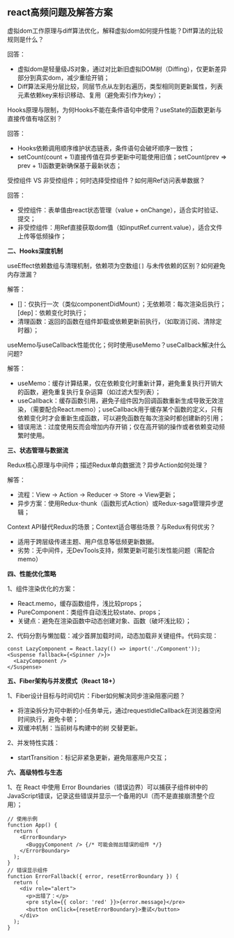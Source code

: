 ## react高频问题及解答方案

虚拟dom工作原理与diff算法优化，解释虚拟dom如何提升性能？Diff算法的比较规则是什么？

回答：
- 虚拟dom是轻量级JS对象，通过对比新旧虚拟DOM树（Diffing），仅更新差异部分到真实dom，减少重绘开销；
- Diff算法采用分层比较，同层节点从左到右遍历，类型相同则更新属性，列表元素依赖key来标识移动、复用（避免索引作为key）；

Hooks原理与限制，为何Hooks不能在条件语句中使用？useState的函数更新与直接传值有啥区别？

回答：
- Hooks依赖调用顺序维护状态链表，条件语句会破坏顺序一致性；
- setCount(count + 1)直接传值在异步更新中可能使用旧值；setCount(prev => prev + 1)函数更新确保基于最新状态；

受控组件 VS 非受控组件；何时选择受控组件？如何用Ref访问表单数据？

回答：
- 受控组件：表单值由react状态管理（value + onChange），适合实时验证、提交；
- 非受控组件：用Ref直接获取dom值（如inputRef.current.value），适合文件上传等低频操作；


**二、Hooks深度机制**

useEffect依赖数组与清理机制，依赖项为空数组`[]` 与未传依赖的区别？如何避免内存泄漏？

解答：
- []：仅执行一次（类似componentDidMount）；无依赖项：每次渲染后执行；[dep]：依赖变化时执行；
- 清理函数：返回的函数在组件卸载或依赖更新前执行，（如取消订阅、清除定时器）；

useMemo与useCallback性能优化；何时使用useMemo？useCallback解决什么问题?

解答：
- useMemo：缓存计算结果，仅在依赖变化时重新计算，避免重复执行开销大的函数，避免重复执行复杂运算（如过滤大型列表）；
- useCallback：缓存函数引用，避免子组件因为回调函数重新生成导致无效渲染，（需要配合React.memo）；useCallback用于缓存某个函数的定义，只有依赖变化时才会重新生成函数，可以避免函数在每次渲染时都创建新的引用；
- 错误用法：过度使用反而会增加内存开销；仅在高开销的操作或者依赖变动频繁时使用。

**三、状态管理与数据流**

Redux核心原理与中间件；描述Redux单向数据流？异步Action如何处理？

解答：
- 流程：View -> Action -> Reducer -> Store -> View更新；
- 异步方案：使用Redux-thunk（函数形式Action）或Redux-saga管理异步逻辑；

Context API替代Redux的场景；Context适合哪些场景？与Redux有何优劣？
- 适用于跨层级传递主题、用户信息等低频更新数据。
- 劣势：无中间件，无DevTools支持，频繁更新可能引发性能问题（需配合memo）

**四、性能优化策略**

1、组件渲染优化的方案：
- React.memo，缓存函数组件，浅比较props；
- PureComponent：类组件自动浅比较state、props；
- 关键点：避免在渲染函数中动态创建对象、函数（破坏浅比较）；

2、代码分割与懒加载：减少首屏加载时间，动态加载非关键组件。代码实现：
```
const LazyComponent = React.lazy(() => import('./Component'));
<Suspense fallback={<Spinner />}> 
  <LazyComponent />
</Suspense>
```

**五、Fiber架构与并发模式（React 18+）**

1、Fiber设计目标与时间切片：Fiber如何解决同步渲染阻塞问题？
- 将渲染拆分为可中断的小任务单元，通过requestIdleCallback在浏览器空闲时间执行，避免卡顿；
- 双缓冲机制：当前树与构建中的树 交替更新。

2、并发特性实践：
- startTransition：标记非紧急更新，避免阻塞用户交互；

**六、高级特性与生态**

1、在 React 中使用 Error Boundaries（错误边界）可以捕获子组件树中的JavaScript错误，记录这些错误并显示一个备用的UI（而不是直接崩溃整个应用）；
```
// 使用示例
function App() {
  return (
    <ErrorBoundary>
      <BuggyComponent /> {/* 可能会抛出错误的组件 */}
    </ErrorBoundary>
  );
}
// 错误显示组件
function ErrorFallback({ error, resetErrorBoundary }) {
  return (
    <div role="alert">
      <p>出错了：</p>
      <pre style={{ color: 'red' }}>{error.message}</pre>
      <button onClick={resetErrorBoundary}>重试</button>
    </div>
  );
}
```

